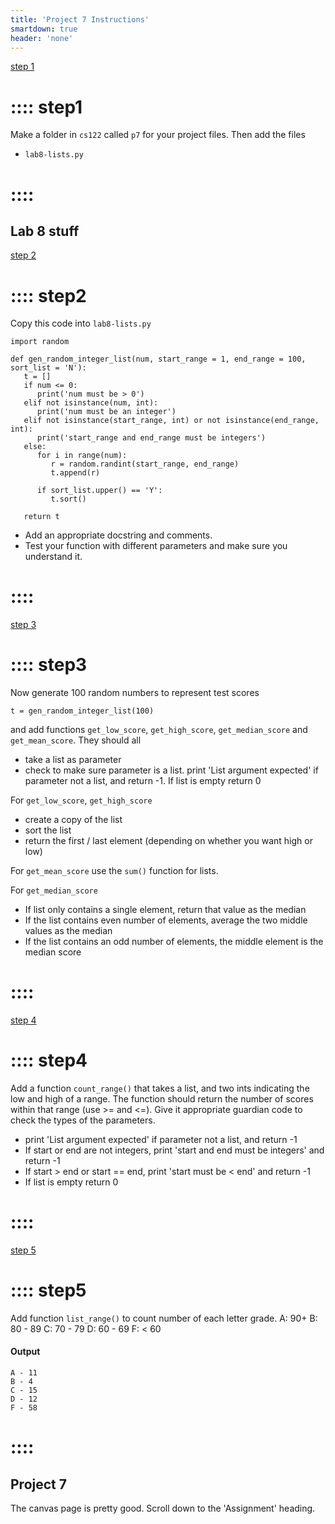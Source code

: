 ```yaml
---
title: 'Project 7 Instructions'
smartdown: true
header: 'none'
---
```




[step 1](::step1/button,transparent)
# :::: step1
Make a folder in `cs122` called `p7` for your project files.  Then add the files 
- `lab8-lists.py`
# ::::


## Lab 8 stuff

[step 2](::step2/button,transparent)
# :::: step2
Copy this code into `lab8-lists.py`
```
import random

def gen_random_integer_list(num, start_range = 1, end_range = 100, sort_list = 'N'):
   t = []
   if num <= 0:
      print('num must be > 0')
   elif not isinstance(num, int):
      print('num must be an integer')
   elif not isinstance(start_range, int) or not isinstance(end_range, int):
      print('start_range and end_range must be integers')
   else:
      for i in range(num):
         r = random.randint(start_range, end_range)
         t.append(r)

      if sort_list.upper() == 'Y':
         t.sort()

   return t
```

- Add an appropriate docstring and comments.
- Test your function with different parameters and make sure you understand it.

# ::::

[step 3](::step3/button,transparent)
# :::: step3
Now generate 100 random numbers to represent test scores
```
t = gen_random_integer_list(100)
```
and add functions `get_low_score`, `get_high_score`, `get_median_score` and `get_mean_score`.  They should all
- take a list as parameter
- check to make sure parameter is a list. print 'List argument expected' if parameter not a list, and return -1.
If list is empty return 0

For `get_low_score`, `get_high_score`
- create a copy of the list
- sort the list
- return the first / last element (depending on whether you want high or low)

For `get_mean_score` use the `sum()` function for lists.

For `get_median_score`
 - If list only contains a single element, return that value as the median
 - If the list contains even number of elements, average the two middle values as the median
 - If the list contains an odd number of elements, the middle element is the median score

# ::::

[step 4](::step4/button,transparent)
# :::: step4
Add a function `count_range()`  that takes a list, and two ints indicating the low and high of a range. The function should return the number of scores within that range (use >= and <=). Give it appropriate guardian code to check the types of the parameters.
- print 'List argument expected' if parameter not a list, and return -1
- If start or end are not integers, print 'start and end must be integers' and return -1
- If start > end or start == end, print 'start must be < end' and return -1
- If list is empty return 0
# ::::

[step 5](::step5/button,transparent)
# :::: step5
Add function `list_range()` to count number of each letter grade.
A: 90+
B: 80 - 89
C: 70 - 79
D: 60 - 69
F: < 60

#### Output
```
A - 11
B - 4
C - 15
D - 12
F - 58
``` 
# ::::


## Project 7

The canvas page is pretty good. Scroll down to the 'Assignment' heading.